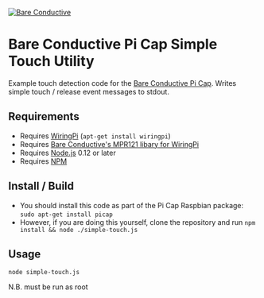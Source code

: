[![Bare Conductive](http://bareconductive.com/assets/images/LOGO_256x106.png)](http://www.bareconductive.com/)

# Bare Conductive Pi Cap Simple Touch Utility

Example touch detection code for the [Bare Conductive Pi Cap](http://www.bareconductive.com/shop/pi-cap/). Writes simple touch / release event messages to stdout.

## Requirements

* Requires [WiringPi](http://wiringpi.com/) (`apt-get install wiringpi`)
* Requires [Bare Conductive's MPR121 libary for WiringPi](https://github.com/BareConductive/wiringpi-mpr121)
* Requires [Node.js](https://nodejs.org/en/) 0.12 or later
* Requires [NPM](https://www.npmjs.com/)

## Install / Build

* You should install this code as part of the Pi Cap Raspbian package: `sudo apt-get install picap`    
* However, if you are doing this yourself, clone the repository and run `npm install && node ./simple-touch.js`

## Usage

    node simple-touch.js

N.B. must be run as root    
    